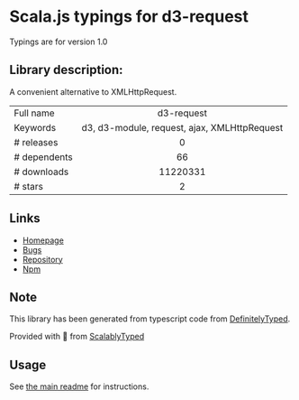 
# Scala.js typings for d3-request

Typings are for version 1.0

## Library description:
A convenient alternative to XMLHttpRequest.

|                    |                 |
| ------------------ | :-------------: |
| Full name          | d3-request |
| Keywords           | d3, d3-module, request, ajax, XMLHttpRequest |
| # releases         | 0 |
| # dependents       | 66 |
| # downloads        | 11220331 |
| # stars            | 2 |

## Links
- [Homepage](https://d3js.org/d3-request/)
- [Bugs](https://github.com/d3/d3-request/issues)
- [Repository](https://github.com/d3/d3-request)
- [Npm](https://www.npmjs.com/package/d3-request)
    


## Note
This library has been generated from typescript code from [DefinitelyTyped](https://definitelytyped.org).

Provided with :purple_heart: from [ScalablyTyped](https://github.com/oyvindberg/ScalablyTyped)

## Usage
See [the main readme](../../readme.md) for instructions.



